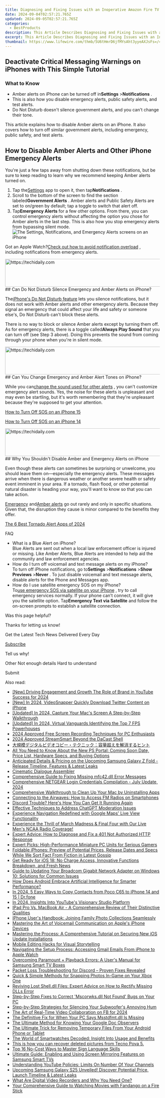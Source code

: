 ```yaml
---
title: Diagnosing and Fixing Issues with an Inoperative Amazon Fire TV Remote
date: 2024-09-04T02:57:21.765Z
updated: 2024-09-05T02:57:21.765Z
categories:
  - BestProducts
description: This Article Describes Diagnosing and Fixing Issues with an Inoperative Amazon Fire TV Remote
excerpt: This Article Describes Diagnosing and Fixing Issues with an Inoperative Amazon Fire TV Remote
thumbnail: https://www.lifewire.com/thmb/5U6tHmrD6jfMYsAht3yyeAXJsFs=/400x300/filters:no_upscale():max_bytes(150000):strip_icc():format(webp)/IMG_20181029_144334716_HDR-5bd77873c9e77c005137f538.jpg
---
```


## Deactivate Critical Messaging Warnings on iPhones with This Simple Tutorial
### What to Know

* Amber alerts on iPhone can be turned off in**Settings** \>**Notifications** .
* This is also how you disable emergency alerts, public safety alerts, and test alerts.
* Do Not Disturb doesn't silence government alerts, and you can't change their tone.

 This article explains how to disable Amber alerts on an iPhone. It also covers how to turn off similar government alerts, including emergency, public safety, and test alerts.

## How to Disable Amber Alerts and Other iPhone Emergency Alerts

 You're just a few taps away from shutting down these notifications, but be sure to keep reading to learn why we recommend keeping Amber alerts turned on.

1. Tap the[Settings](https://www.lifewire.com/understanding-device-settings-4138532) app to open it, then tap**Notifications** .
2. Scroll to the bottom of the screen to find the section labeled**Government Alerts** . Amber alerts and Public Safety Alerts are set to on/green by default; tap a toggle to switch that alert off.
3. Tap**Emergency Alerts** for a few other options. From there, you can control emergency alerts without affecting the option you chose for Amber alerts in the last step. This is also how you stop emergency alerts from bypassing silent mode.  
![The Settings, Notifications, and Emergency Alerts screens on an iPhone](https://www.lifewire.com/thmb/k4Pdtou2x8ooq0Bqd1UnlBWO_KA=/1500x0/filters:no_upscale():max_bytes(150000):strip_icc():format(webp)/iphone-amber-alerts-bc193ddbd3c24bd895b61242e22ca176.png)

 Got an Apple Watch?[Check out how to avoid notification overload](https://www.lifewire.com/avoid-notification-overload-apple-watch-1999672) , including notifications from emergency alerts.

<!-- affiliate ads begin -->
<a href="https://aligracehair.sjv.io/c/5597632/1880976/19272" target="_top" id="1880976">
  <img src="//a.impactradius-go.com/display-ad/19272-1880976" border="0" alt="https://techidaily.com" width="728" height="90"/>
</a>
<img height="0" width="0" src="https://aligracehair.sjv.io/i/5597632/1880976/19272" style="position:absolute;visibility:hidden;" border="0" />
<!-- affiliate ads end -->
## Can Do Not Disturb Silence Emergency and Amber Alerts on iPhone?

 The[iPhone's Do Not Disturb feature](https://www.lifewire.com/use-do-not-disturb-on-iphone-apple-watch-2000547) lets you silence notifications, but it does not work with Amber alerts and other emergency alerts. Because they signal an emergency that could affect your life and safety or someone else's, Do Not Disturb can't block these alerts.

 There is no way to block or silence Amber alerts except by turning them off. As for emergency alerts, there is a toggle called**Always Play Sound** that you can turn off (see Step 3 above). Doing this prevents the sound from coming through your phone when you're in silent mode.

<!-- affiliate ads begin -->
<a href="https://appsumo.8odi.net/c/5597632/2024326/7443" target="_top" id="2024326">
  <img src="//a.impactradius-go.com/display-ad/7443-2024326" border="0" alt="https://techidaily.com" width="728" height="90"/>
</a>
<img height="0" width="0" src="https://appsumo.8odi.net/i/5597632/2024326/7443" style="position:absolute;visibility:hidden;" border="0" />
<!-- affiliate ads end -->
## Can You Change Emergency and Amber Alert Tones on iPhone?

 While you can[change the sound used for other alerts](https://www.lifewire.com/how-to-change-the-default-ringtone-on-your-iphone-2000554) , you can't customize emergency alert sounds. Yes, the noise for these alerts is unpleasant and may even be startling, but it's worth remembering that they're unpleasant because they're supposed to get your attention.

[How to Turn Off SOS on an iPhone 15](https://www.lifewire.com/iphone-15-turn-off-sos-8629942)

[How to Turn Off SOS on an iPhone 14](https://www.lifewire.com/iphone-14-turn-off-sos-8630001)

<!-- affiliate ads begin -->
<a href="https://aligracehair.sjv.io/c/5597632/2012434/19272" target="_top" id="2012434">
  <img src="//a.impactradius-go.com/display-ad/19272-2012434" border="0" alt="https://techidaily.com" width="728" height="90"/>
</a>
<img height="0" width="0" src="https://aligracehair.sjv.io/i/5597632/2012434/19272" style="position:absolute;visibility:hidden;" border="0" />
<!-- affiliate ads end -->
## Why You Shouldn't Disable Amber and Emergency Alerts on iPhone

 Even though these alerts can sometimes be surprising or unwelcome, you should leave them on—especially the emergency alerts. These messages arrive when there is dangerous weather or another severe health or safety event imminent in your area. If a tornado, flash flood, or other potential natural disaster is heading your way, you'll want to know so that you can take action.

[Emergency](https://www.fcc.gov/consumers/guides/emergency-alert-system-eas) and[Amber alerts](https://amberalert.ojp.gov/) go out rarely and only in specific situations. Given that, the disruption they cause is minor compared to the benefits they offer.

[The 6 Best Tornado Alert Apps of 2024](https://www.lifewire.com/best-tornado-alert-apps-4771792)

 FAQ

* What is a Blue Alert on iPhone?  
 Blue Alerts are sent out when a local law enforcement officer is injured or missing. Like Amber Alerts, Blue Alerts are intended to help aid the community and law enforcement agencies.
* How do I turn off voicemail and text message alerts on my iPhone?  
 To turn off iPhone notifications, go to**Settings** \>**Notifications** \>**Show Previews** \>**Never** . To just disable voicemail and text message alerts, disable alerts for the Phone and Messages app.
* How do I use satellite emergency SOS on my iPhone?  
 To[use emergency SOS via satellite on your iPhone](https://www.lifewire.com/use-emergency-sos-on-iphone-6826117) , try to call emergency services normally. If your phone can’t connect, it will give you the satellite option. Tap**Emergency Text via Satellite** and follow the on-screen prompts to establish a satellite connection.

Was this page helpful?

Thanks for letting us know!

 Get the Latest Tech News Delivered Every Day

[Subscribe](https://www.lifewire.com/#)

Tell us why!

 Other  Not enough details  Hard to understand

 Submit

<ins class="adsbygoogle"
     style="display:block"
     data-ad-format="autorelaxed"
     data-ad-client="ca-pub-7571918770474297"
     data-ad-slot="1223367746"></ins>



<ins class="adsbygoogle"
     style="display:block"
     data-ad-client="ca-pub-7571918770474297"
     data-ad-slot="8358498916"
     data-ad-format="auto"
     data-full-width-responsive="true"></ins>

<span class="atpl-alsoreadstyle">Also read:</span>
<div><ul>
<li><a href="https://facebook-video-footage.techidaily.com/new-driving-engagement-and-growth-the-role-of-brand-in-youtube-success-for-2024/"><u>[New] Driving Engagement and Growth  The Role of Brand in YouTube Success for 2024</u></a></li>
<li><a href="https://twitter-videos.techidaily.com/new-in-2024-videosnapper-quickly-download-twitter-content-on-iphone/"><u>[New] In 2024, VideoSnapper  Quickly Download Twitter Content on iPhone</u></a></li>
<li><a href="https://video-screen-grab.techidaily.com/updated-in-2024-capture-your-macs-screen-a-step-by-step-walkthrough/"><u>[Updated] In 2024, Capture Your Mac's Screen  A Step-by-Step Walkthrough</u></a></li>
<li><a href="https://remote-screen-capture.techidaily.com/updated-in-2024-virtual-vanguards-identifying-the-top-7-fps-powerhouses/"><u>[Updated] In 2024, Virtual Vanguards  Identifying the Top 7 FPS Powerhouses</u></a></li>
<li><a href="https://digital-screen-recording.techidaily.com/2024-approved-free-screen-recording-techniques-for-pc-enthusiasts/"><u>2024 Approved  Free Screen Recording Techniques for PC Enthusiasts</u></a></li>
<li><a href="https://some-tips.techidaily.com/2024-approved-streamsmart-beyond-the-dacast-shell/"><u>2024 Approved  StreamSmart  Beyond the DaCast Shell</u></a></li>
<li><a href="https://some-guidance.techidaily.com/5asn6kap5qih44oh44k444k44or44ot44oh44kq44kz44ou44o844o744og44kv44ol44od44kv77ya5a656yep6laf44gi44ks6kej5rai44gz44kl44os44oz44oi/"><u>大規模デジタルビデオコピー・テクニック：容量超えを解消するヒント</u></a></li>
<li><a href="https://tech-recovery.techidaily.com/all-you-need-to-know-about-the-new-ps-portal-coming-soon-date-price-list-hardware-specs-and-buying-options/"><u>All You Need to Know About the New PS Portal: Coming Soon Date, Price List, Hardware Specs, and Buying Options</u></a></li>
<li><a href="https://tech-recovery.techidaily.com/anticipated-details-and-pricing-on-the-upcoming-samsung-galaxy-z-fold-release-timeline-features-and-latest-leaks/"><u>Anticipated Details & Pricing on the Upcoming Samsung Galaxy Z Fold - Release Timeline, Features & Latest Leaks</u></a></li>
<li><a href="https://youtube-video-recordings.techidaily.com/cinematic-dialogue-assembler/"><u>Cinematic Dialogue Assembler</u></a></li>
<li><a href="https://tech-recovery.techidaily.com/comprehensive-guide-to-fixing-missing-mfc42dll-error-messages/"><u>Comprehensive Guide to Fixing Missing mfc42.dll Error Messages</u></a></li>
<li><a href="https://tech-recovery.techidaily.com/comprehensive-netgear-login-credentials-compilation-july-update-2024/"><u>Comprehensive NETGEAR Login Credentials Compilation - July Update, 2024</u></a></li>
<li><a href="https://tech-recovery.techidaily.com/comprehensive-walkthrough-to-clean-up-your-mac-by-uninstalling-apps/"><u>Comprehensive Walkthrough to Clean Up Your Mac by Uninstalling Apps</u></a></li>
<li><a href="https://tech-recovery.techidaily.com/connecting-to-the-airwaves-how-to-access-fm-radios-on-smartphones/"><u>Connecting to the Airwaves: How to Access FM Radios on Smartphones</u></a></li>
<li><a href="https://program-issues.techidaily.com/discord-trouble-heres-how-you-can-get-it-running-again/"><u>Discord Trouble? Here's How You Can Get It Running Again</u></a></li>
<li><a href="https://tech-recovery.techidaily.com/effective-techniques-to-address-chatgpt-moderation-issues/"><u>Effective Techniques to Address ChatGPT Moderation Issues</u></a></li>
<li><a href="https://tech-recovery.techidaily.com/experience-navigation-redefined-with-google-maps-live-view-functionality/"><u>Experience Navigation Redefined with Google Maps' Live View Functionality</u></a></li>
<li><a href="https://tech-recovery.techidaily.com/experience-the-thrill-of-march-madness-and-final-four-with-our-live-mens-ncaa-radio-coverage/"><u>Experience the Thrill of March Madness & Final Four with Our Live Men's NCAA Radio Coverage!</u></a></li>
<li><a href="https://tech-recovery.techidaily.com/expert-advice-how-to-diagnose-and-fix-a-401-not-authorized-http-response/"><u>Expert Advice: How to Diagnose and Fix a 401 Not Authorized HTTP Response</u></a></li>
<li><a href="https://tech-recovery.techidaily.com/expert-picks-high-performance-miniature-pc-units-for-serious-gamers/"><u>Expert Picks: High-Performance Miniature PC Units for Serious Gamers</u></a></li>
<li><a href="https://tech-recovery.techidaily.com/foldable-iphones-preview-of-potential-prices-release-dates-and-specs-while-we-sort-fact-from-fiction-in-latest-gossip/"><u>Foldable iPhones: Preview of Potential Prices, Release Dates and Specs While We Sort Fact From Fiction in Latest Gossip</u></a></li>
<li><a href="https://techtrends.techidaily.com/get-ready-for-ios-18-no-charge-access-innovative-functions-breakdown-and-fresh-news/"><u>Get Ready for iOS 18: No Charge Access, Innovative Functions Breakdown, and Fresh News</u></a></li>
<li><a href="https://win-dash.techidaily.com/guide-to-updating-your-broadcom-gigabit-network-adapter-on-windows-10-solutions-for-common-issues/"><u>Guide to Updating Your Broadcom Gigabit Network Adapter on Windows 10: Solutions for Common Issues</u></a></li>
<li><a href="https://tech-recovery.techidaily.com/how-does-android-embrace-artificial-intelligence-for-smarter-performance/"><u>How Does Android Embrace Artificial Intelligence for Smarter Performance?</u></a></li>
<li><a href="https://android-transfer.techidaily.com/in-2024-5-easy-ways-to-copy-contacts-from-poco-c65-to-iphone-14-and-15-drfone-by-drfone-transfer-from-android-transfer-from-android/"><u>In 2024, 5 Easy Ways to Copy Contacts from Poco C65 to iPhone 14 and 15 | Dr.fone</u></a></li>
<li><a href="https://youtube-docs.techidaily.com/24-insights-into-youtubes-visionary-studio-platform/"><u>In 2024, Insights Into YouTube's Visionary Studio Platform</u></a></li>
<li><a href="https://tech-recovery.techidaily.com/ipad-pro-vs-macbook-air-a-comprehensive-review-of-their-distinctive-qualities/"><u>IPad Pro Vs. MacBook Air - A Comprehensive Review of Their Distinctive Qualities</u></a></li>
<li><a href="https://tech-recovery.techidaily.com/iphone-users-handbook-joining-family-photo-collections-seamlessly/"><u>IPhone User's Handbook: Joining Family Photo Collections Seamlessly</u></a></li>
<li><a href="https://tech-recovery.techidaily.com/mastering-the-art-of-voicemail-communication-on-apples-iphone-devices/"><u>Mastering the Art of Voicemail Communication on Apple's iPhone Devices</u></a></li>
<li><a href="https://tech-recovery.techidaily.com/mastering-the-process-a-comprehensive-tutorial-on-securing-new-ios-update-installations/"><u>Mastering the Process: A Comprehensive Tutorial on Securing New iOS Update Installations</u></a></li>
<li><a href="https://extra-resources.techidaily.com/mobile-editing-hacks-for-visual-storytelling/"><u>Mobile Editing Hacks for Visual Storytelling</u></a></li>
<li><a href="https://tech-recovery.techidaily.com/navigating-the-setup-process-accessing-gmail-emails-from-iphone-to-apple-watch/"><u>Navigating the Setup Process: Accessing Gmail Emails From iPhone to Apple Watch</u></a></li>
<li><a href="https://tech-recovery.techidaily.com/overcoming-paramount-plus-playback-errors-a-users-manual-for-samsung-smart-tv-boxes/"><u>Overcoming Paramount + Playback Errors: A User's Manual for Samsung Smart TV Boxes</u></a></li>
<li><a href="https://win-solutions.techidaily.com/packet-loss-troubleshooting-for-discord-proven-fixes-revealed/"><u>Packet Loss Troubleshooting for Discord – Proven Fixes Revealed</u></a></li>
<li><a href="https://tech-recovery.techidaily.com/quick-and-simple-methods-for-snapping-photos-in-game-on-your-xbox-one/"><u>Quick & Simple Methods for Snapping Photos In-Game on Your Xbox One</u></a></li>
<li><a href="https://tech-recovery.techidaily.com/reviving-lost-shelldll-files-expert-advice-on-how-to-rectify-missing-dlls-error/"><u>Reviving Lost Shell.dll Files: Expert Advice on How to Rectify Missing DLLs Error</u></a></li>
<li><a href="https://tech-recovery.techidaily.com/step-by-step-fixes-to-correct-mscorwksdll-not-found-bugs-on-your-pc/"><u>Step-by-Step Fixes to Correct 'Mscorwks.dll Not Found' Bugs on Your PC</u></a></li>
<li><a href="https://tech-recovery.techidaily.com/step-by-step-strategies-for-silencing-your-subwoofers-annoying-hum/"><u>Step-by-Step Strategies for Silencing Your Subwoofer's Annoying Hum</u></a></li>
<li><a href="https://facebook-videos.techidaily.com/the-art-of-real-time-video-collaboration-on-fb-for-2024/"><u>The Art of Real-Time Video Collaboration on FB for 2024</u></a></li>
<li><a href="https://tech-recovery.techidaily.com/the-definitive-fix-for-when-your-pc-says-msstdfmtdll-is-missing/"><u>The Definitive Fix for When Your PC Says Msstdfmt.dll Is Missing</u></a></li>
<li><a href="https://tech-recovery.techidaily.com/the-ultimate-method-for-knowing-your-google-doc-observers/"><u>The Ultimate Method for Knowing Your Google Doc Observers</u></a></li>
<li><a href="https://tech-recovery.techidaily.com/the-ultimate-trick-for-removing-temporary-files-from-your-android-phone-or-tablet/"><u>The Ultimate Trick for Removing Temporary Files From Your Android Phone or Tablet</u></a></li>
<li><a href="https://tech-recovery.techidaily.com/the-world-of-smartwatches-decoded-insight-into-usage-and-benefits/"><u>The World of Smartwatches Decoded: Insight Into Usage and Benefits</u></a></li>
<li><a href="https://techidaily.com/this-is-how-you-can-recover-deleted-pictures-from-tecno-pova-5-by-fonelab-android-recover-pictures/"><u>This is how you can recover deleted pictures from Tecno Pova 5.</u></a></li>
<li><a href="https://tech-recovery.techidaily.com/top-16-no-cost-ways-to-master-sign-language-skills/"><u>Top 16 No-Cost Ways to Master Sign Language Skills</u></a></li>
<li><a href="https://tech-recovery.techidaily.com/ultimate-guide-enabling-and-using-screen-mirroring-features-on-samsung-smart-tvs/"><u>Ultimate Guide: Enabling and Using Screen Mirroring Features on Samsung Smart TVs</u></a></li>
<li><a href="https://tech-recovery.techidaily.com/understanding-youtube-policies-limits-on-number-of-your-channels/"><u>Understanding YouTube Policies: Limits On Number Of Your Channels</u></a></li>
<li><a href="https://tech-recovery.techidaily.com/1722900382687-upcoming-samsung-galaxy-s25-unveiled-discover-potential-price-launch-timeline-and-latest-leaks/"><u>Upcoming Samsung Galaxy S25 Unveiled! Discover Potential Price, Launch Timeline & Latest Leaks</u></a></li>
<li><a href="https://tech-recovery.techidaily.com/what-are-digital-video-recorders-and-why-you-need-one/"><u>What Are Digital Video Recorders and Why You Need One?</u></a></li>
<li><a href="https://tech-recovery.techidaily.com/your-comprehensive-guide-to-watching-movies-with-fandango-on-a-fire-stick/"><u>Your Comprehensive Guide to Watching Movies with Fandango on a Fire Stick</u></a></li>
</ul></div>
